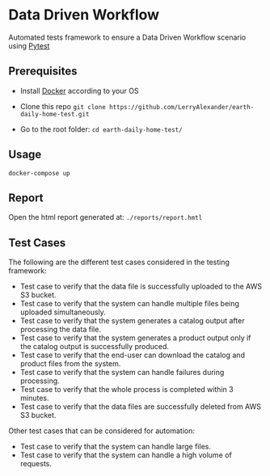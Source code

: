 # Data Driven Workflow
Automated tests framework to ensure a Data Driven Workflow scenario using [Pytest](https://docs.pytest.org/en/7.2.x/)

## Prerequisites

* Install [Docker](https://docs.docker.com/get-docker/) according to your OS

* Clone this repo `git clone https://github.com/LerryAlexander/earth-daily-home-test.git` 
* Go to the root folder: `cd earth-daily-home-test/`

## Usage

```
docker-compose up
```

## Report

Open the html report generated at: `./reports/report.hmtl`

## Test Cases

The following are the different test cases considered in the testing framework:

* Test case to verify that the data file is successfully uploaded to the AWS S3 bucket.
* Test case to verify that the system can handle multiple files being uploaded simultaneously.
* Test case to verify that the system generates a catalog output after processing the data file.
* Test case to verify that the system generates a product output only if the catalog output is successfully produced.
* Test case to verify that the end-user can download the catalog and product files from the system.
* Test case to verify that the system can handle failures during processing.
* Test case to verify that the whole process is completed within 3 minutes.
* Test case to verify that the data files are successfully deleted from AWS S3 bucket.

Other test cases that can be considered for automation:

* Test case to verify that the system can handle large files.
* Test case to verify that the system can handle a high volume of requests.
